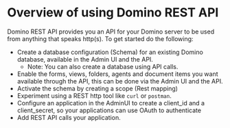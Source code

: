 # Overview of using Domino REST API

Domino REST API provides you an API for your Domino server to be used from anything that speaks http(s). To get started do the following:

- Create a database configuration (Schema) for an existing Domino database, available in the Admin UI and the API.
  - Note: You can also create a database using API calls.
- Enable the forms, views, folders, agents and document items you want available through the API, this can be done via the Admin UI and the API.
- Activate the schema by creating a scope (Rest mapping)
- Experiment using a REST http tool like `curl` or `postman`.
- Configure an application in the AdminUI to create a client_id and a client_secret, so your applications can use OAuth to authenticate
- Add REST API calls your application.

<!--See additional topics under this category for more information.-->
